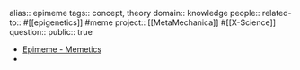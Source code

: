 alias:: epimeme
tags:: concept, theory
domain:: knowledge
people::
related-to:: #[[epigenetics]] #meme 
project:: [[MetaMechanica]] #[[X-Science]]
question::
public:: true

- [Epimeme - Memetics](https://memetics.miraheze.org/wiki/Epimeme)
-
